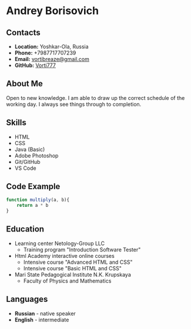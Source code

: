 # Andrey Borisovich
## Contacts
* **Location:** Yoshkar-Ola, Russia
* **Phone:** +7987717707239
* **Email:** vortibreaze@gmail.com
* **GitHub:** [Vorti777](https://github.com/Vorti777)
## About Me
Open to new knowledge. I am able to draw up the correct schedule of the working day. I always see things through to completion.
## Skills
* HTML
* CSS
* Java (Basic)
* Adobe Photoshop
* Git/GitHub
* VS Code
## Code Example
```javascript
function multiply(a, b){
    return a * b
}
```
## Education
* Learning center Netology-Group LLC
    + Training program "Introduction Software Tester"
* Html Academy interactive online courses
    + Intensive course "Advanced HTML and CSS"
    + Intensive course "Basic HTML and CSS"
* Mari State Pedagogical Institute N.K. Krupskaya
    + Faculty of Physics and Mathematics
## Languages
* **Russian** - native speaker
* **English** - intermediate